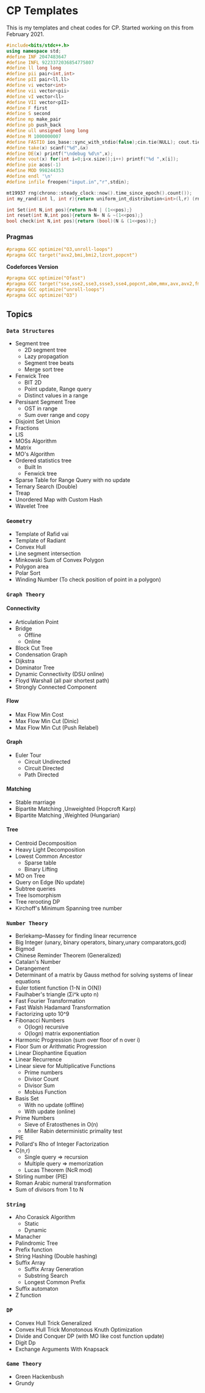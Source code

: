 # CP Templates

This is my templates and cheat codes for CP. Started working on this from February 2021.

```c++
#include<bits/stdc++.h>
using namespace std;
#define INF 2047483647
#define INFL 9223372036854775807
#define ll long long
#define pii pair<int,int>
#define pII pair<ll,ll>
#define vi vector<int>
#define vii vector<pii>
#define vI vector<ll>
#define VII vector<pII>
#define F first
#define S second
#define mp make_pair
#define pb push_back
#define ull unsigned long long
#define M 1000000007
#define FASTIO ios_base::sync_with_stdio(false);cin.tie(NULL); cout.tie(NULL);
#define take(x) scanf("%d",&x)
#define DE(x) printf("\ndebug %d\n",x);
#define vout(x) for(int i=0;i<x.size();i++) printf("%d ",x[i]);
#define pie acos(-1)
#define MOD 998244353
#define endl '\n'
#define infile freopen("input.in","r",stdin);

mt19937 rng(chrono::steady_clock::now().time_since_epoch().count());
int my_rand(int l, int r){return uniform_int_distribution<int>(l,r) (rng);}

int Set(int N,int pos){return N=N | (1<<pos);}
int reset(int N,int pos){return N= N & ~(1<<pos);}
bool check(int N,int pos){return (bool)(N & (1<<pos));}
```

 ### Pragmas

```c++
#pragma GCC optimize("O3,unroll-loops")
#pragma GCC target("avx2,bmi,bmi2,lzcnt,popcnt")
```

**Codeforces Version**

```c++
#pragma GCC optimize("Ofast")
#pragma GCC target("sse,sse2,sse3,ssse3,sse4,popcnt,abm,mmx,avx,avx2,fma")
#pragma GCC optimize("unroll-loops")
#pragma GCC optimize("O3")
```



<!-- Check the other extensions later C:\MinGW\lib\gcc\mingw32\9.2.0\include\c++\ext\pb_ds\detail -->



## Topics

###  `Data Structures`

- Segment tree
  - 2D segment tree
  - Lazy propagation
  - Segment tree beats
  - Merge sort tree
- Fenwick Tree
  - BIT 2D
  - Point update, Range query
  - Distinct values in a range
- Persisant Segment Tree
  - OST in range
  - Sum over range and copy
- Disjoint Set Union
- Fractions
- LIS
- MOSs Algorithm
- Matrix
- MO's Algorithm
- Ordered statistics tree
  - Built In
  - Fenwick tree
- Sparse Table for Range Query with no update
- Ternary Search (Double)
- Treap
- Unordered Map with Custom Hash
- Wavelet Tree

### `Geometry`

- Template of Rafid vai
- Template of Radiant
- Convex Hull
- Line segment intersection
- Minkowski Sum of Convex Polygon
- Polygon area
- Polar Sort
- Winding Number (To check position of point in a polygon)

### `Graph Theory`

#### 	Connectivity

- Articulation Point
- Bridge
  - Offline
  - Online
- Block Cut Tree
- Condensation Graph
- Dijkstra
- Dominator Tree
- Dynamic Connectivity (DSU online)
- Floyd Warshall (all pair shortest path)
- Strongly Connected Component

#### Flow

- Max Flow Min Cost
- Max Flow Min Cut (Dinic)
- Max Flow Min Cut (Push Relabel)

#### Graph

- Euler Tour 
  - Circuit Undirected
  - Circuit Directed
  - Path Directed

#### Matching

- Stable marriage
- Bipartite Matching ,Unweighted (Hopcroft Karp)
- Bipartite Matching ,Weighted (Hungarian)

#### Tree

- Centroid Decomposition
- Heavy Light Decomposition
- Lowest Common Ancestor 
  - Sparse table
  - Binary Lifting
- MO on Tree
- Query on Edge (No update)
- Subtree queries
- Tree Isomorphism
- Tree rerooting DP
- Kirchoff's Minimum Spanning tree number



### `Number Theory`

- Berlekamp–Massey for finding linear recurrence
- Big Integer (unary, binary operators, binary,unary comparators,gcd)
- Bigmod
- Chinese Reminder Theorem (Generalized)
- Catalan's Number
- Derangement
- Determinant of a matrix by Gauss method for solving systems of linear equations
- Euler totient function (1-N in O(N))
- Faulhaber's triangle (Σi^k upto n)
- Fast Fourier Transformation
- Fast Walsh Hadamard Transformation
- Factorizing upto 10^9
- Fibonacci Numbers
  - O(logn) recursive
  - O(logn) matrix exponentiation
- Harmonic Progression (sum over floor of n over i)
- Floor Sum or Arithmatic Progression
- Linear Diophantine Equation
- Linear Recurrence
- Linear sieve for Multiplicative Functions
  - Prime numbers
  - Divisor Count
  - Divisor Sum
  - Mobius Function
- Basis Set
  - With no update (offline)
  - With update (online)
- Prime Numbers
  - Sieve of Eratosthenes in O(n)
  - Miller Rabin deterministic primality test
- PIE
- Pollard's Rho of Integer Factorization
- C(n,r)
  - Single query  	=> recursion
  - Multiple query  => memorization
  - Lucas Theorem (NcR mod)
- Stirling number (PIE)
- Roman Arabic numeral transformation
- Sum of divisors from 1 to N

### `String`

- Aho Corasick Algorithm
  - Static
  - Dynamic
- Manacher
- Palindromic Tree
- Prefix function
- String Hashing (Double hashing)
- Suffix Array
  - Suffix Array Generation
  - Substring Search
  - Longest Common Prefix
- Suffix automaton
- Z function

### `DP`

- Convex Hull Trick Generalized
- Convex Hull Trick Monotonous
   Knuth Optimization
- Divide and Conquer DP (with MO like cost function update)
- Digit Dp
- Exchange Arguments With Knapsack

### `Game Theory`

- Green Hackenbush
- Grundy

